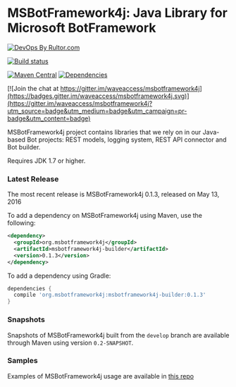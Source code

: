 # MSBotFramework4j: Java Library for Microsoft BotFramework

[![DevOps By Rultor.com](http://www.rultor.com/b/waveaccess/msbotframework4j)](http://www.rultor.com/p/waveaccess/msbotframework4j)

[![Build status](https://img.shields.io/travis/waveaccess/msbotframework4j/master.svg?maxAge=2592000&style=flat-square)](https://travis-ci.org/waveaccess/msbotframework4j)

[![Maven Central](https://maven-badges.herokuapp.com/maven-central/org.msbotframework4j/msbotframework4j-parent/badge.svg?style=flat-square)](https://maven-badges.herokuapp.com/maven-central/org.msbotframework4j/msbotframework4j-parent)
[![Dependencies](https://www.versioneye.com/user/projects/5735d052a0ca350034be7904/badge.svg?style=flat-square)](https://www.versioneye.com/user/projects/5735d052a0ca350034be7904)

[![Join the chat at https://gitter.im/waveaccess/msbotframework4j](https://badges.gitter.im/waveaccess/msbotframework4j.svg)](https://gitter.im/waveaccess/msbotframework4j?utm_source=badge&utm_medium=badge&utm_campaign=pr-badge&utm_content=badge)

MSBotFramework4j project contains libraries that we rely on in our Java-based Bot projects: REST models, logging system, REST API connector and Bot builder.

Requires JDK 1.7 or higher.

### Latest Release

The most recent release is MSBotFramework4j 0.1.3, released on May 13, 2016

To add a dependency on MSBotFramework4j using Maven, use the following:

```xml
<dependency>
  <groupId>org.msbotframework4j</groupId>
  <artifactId>msbotframework4j-builder</artifactId>
  <version>0.1.3</version>
</dependency>
```

To add a dependency using Gradle:

```groovy
dependencies {
  compile 'org.msbotframework4j:msbotframework4j-builder:0.1.3'
}
```

### Snapshots

Snapshots of MSBotFramework4j built from the `develop` branch are available through Maven using version `0.2-SNAPSHOT`.

### Samples

Examples of MSBotFramework4j usage are available in [this repo](https://github.com/mkanev/msbotframework4j-samples)
